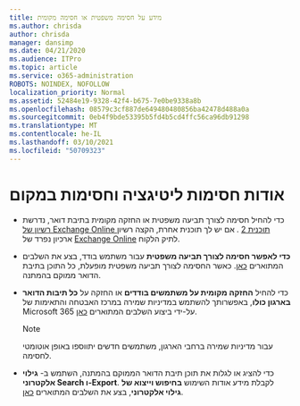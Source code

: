 ```yaml
---
title: מידע על חסימה משפטית או חסימה מקומית
ms.author: chrisda
author: chrisda
manager: dansimp
ms.date: 04/21/2020
ms.audience: ITPro
ms.topic: article
ms.service: o365-administration
ROBOTS: NOINDEX, NOFOLLOW
localization_priority: Normal
ms.assetid: 52484e19-9328-42f4-b675-7e0be9338a8b
ms.openlocfilehash: 08579c3cf887de649480480856ba42478d488a0a
ms.sourcegitcommit: 0eb4f9bde53395b5fd4b5cd4ffc56ca96db91298
ms.translationtype: MT
ms.contentlocale: he-IL
ms.lasthandoff: 03/10/2021
ms.locfileid: "50709323"
---
```

# <a name="about-litigation-holds-and-in-place-holds"></a>אודות חסימות ליטיגציה וחסימות במקום

- כדי להחיל חסימה לצורך תביעה משפטית או החזקה מקומית בתיבת דואר, נדרשת [רשיון של Exchange Online תוכנית 2](https://docs.microsoft.com/office365/servicedescriptions/office-365-platform-service-description/office-365-plan-options) . אם יש לך תוכנית אחרת, הקצה רשיון ארכיון נפרד של [Exchange Online](https://docs.microsoft.com/office365/servicedescriptions/exchange-online-archiving-service-description/exchange-online-archiving-service-description) לתיק הלקוח. 
    
- **כדי לאפשר חסימה לצורך תביעה משפטית** עבור משתמש בודד, בצע את השלבים המתוארים [כאן](https://docs.microsoft.com/microsoft-365/compliance/create-a-litigation-hold?view=o365-worldwide#place-a-mailbox-on-litigation-hold). כאשר החסימה לצורך תביעה משפטית מופעלת, כל התוכן בתיבת הדואר ממוקם בהמתנה.
    
- כדי להחיל **החזקה מקומית על משתמשים בודדים** או החזקה על **כל תיבות הדואר בארגון כולו**, באפשרותך להשתמש במדיניות שמירה במרכז האבטחה והתאימות של Microsoft 365 על-ידי ביצוע השלבים המתוארים [כאן](https://docs.microsoft.com/microsoft-365/compliance/retention-policies).
    
    > [!NOTE]
    > עבור מדיניות שמירה ברחבי הארגון, משתמשים חדשים יתווספו באופן אוטומטי לחסימה. 
  
- כדי להציג או לגלות את תוכן תיבת הדואר הממוקם בהמתנה, השתמש ב- **גילוי אלקטרוני Search ו-Export**. לקבלת מידע אודות השימוש **בחיפוש וייצוא של גילוי אלקטרוני**, בצע את השלבים המתוארים [כאן](https://docs.microsoft.com/microsoft-365/compliance/export-search-results).
    

